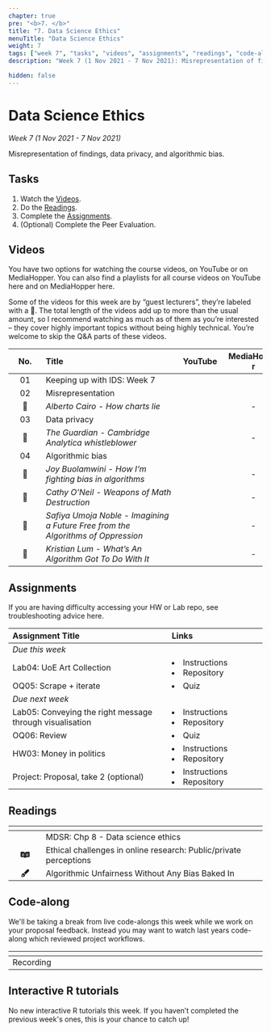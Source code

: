 ```yaml
---
chapter: true
pre: "<b>7. </b>"
title: "7. Data Science Ethics"
menuTitle: "Data Science Ethics"
weight: 7
tags: ["week 7", "tasks", "videos", "assignments", "readings", "code-along", "tutorials"] 
description: "Week 7 (1 Nov 2021 - 7 Nov 2021): Misrepresentation of findings, data privacy, and algorithmic bias."

hidden: false
---
```


# Data Science Ethics

_Week 7 (1 Nov 2021 - 7 Nov 2021)_

Misrepresentation of findings, data privacy, and algorithmic bias.

## Tasks

<ol>
  <li>Watch the <a href="#videos">Videos</a>.</li>
  <li>Do the <a href="#readings">Readings</a>.</li>
  <li>Complete the <a href="#assignments">Assignments</a>.</li>
  <li>(Optional) Complete the <a id="PE02">Peer Evaluation</a>.</li>
</ol>

## Videos

<p style="text-align: left">You have two options for watching the course videos, on YouTube or on MediaHopper. You can also find a playlists for all course videos on YouTube <a id="playlistyt">here</a> and on MediaHopper <a id="playlistmh">here</a>.</p>

<p style="text-align: left">Some of the videos for this week are by “guest lecturers”, they’re labeled with a 🎤. The total length of the videos add up to more than the usual amount, so I recommend watching as much as of them as you’re interested – they cover highly important topics without being highly technical. You’re welcome to skip the Q&A parts of these videos.</p>

| <div style="width:50px;text-align:center">No.</div> | <div style="width:250px;text-align:left">Title</div> | <div style="width:80px;text-align:center">YouTube</div> | <div style="width:100px;text-align:center">MediaHopper</div> |  <div style="width:80px;text-align:center">Slides</div> | <div style="width:170px;text-align:center">Additional Links</div> | 
|:---:|:---------------------|:-------:|:-----------:|:--------:|:------|
| 01  | Keeping up with IDS: Week 7 | <a id="W7L1YT"><span style="color: red;"><i class="fa fa-youtube-play" aria-hidden="true" /></span></a> | <a id="W7L1MH"><span style="color: #0A1E3F;"><i class="fa fa-file-video-o" aria-hidden="true"/></span></a> | - | - |
| 02  | 	Misrepresentation | <a id="W7L2YT"><span style="color: red;"><i class="fa fa-youtube-play" aria-hidden="true" /></span></a> | <a id="W7L2MH"><span style="color: #0A1E3F;"><i class="fa fa-file-video-o" aria-hidden="true"/></span></a> | <a id="W7L2S"><span style="color: #4b5357;"><i class="fa fa-desktop" aria-hidden="true"/></span></a>  | - |
| 🎤  | 	*Alberto Cairo - How charts lie*  | <a id="W7GL1YT"><span style="color: red;"><i class="fa fa-youtube-play" aria-hidden="true" /></span></a> | - | -  | - |
| 03  | 	Data privacy    | <a id="W7L3YT"><span style="color: red;"><i class="fa fa-youtube-play" aria-hidden="true" /></span></a> | <a id="W7L3MH"><span style="color: #0A1E3F;"><i class="fa fa-file-video-o" aria-hidden="true"/></span></a> | <a id="W7L3S"><span style="color: #4b5357;"><i class="fa fa-desktop" aria-hidden="true"/></span></a>  | - |
| 🎤  | *The Guardian - Cambridge Analytica whistleblower*| <a id="W7GL2YT"><span style="color: red;"><i class="fa fa-youtube-play" aria-hidden="true" /></span></a> | - | - | - |
| 04  | Algorithmic bias | <a id="W7L4YT"><span style="color: red;"><i class="fa fa-youtube-play" aria-hidden="true" /></span></a> | <a id="W7L4MH"><span style="color: #0A1E3F;"><i class="fa fa-file-video-o" aria-hidden="true"/></span></a> | <a id="W7L4S"><span style="color: #4b5357;"><i class="fa fa-desktop" aria-hidden="true"/></span></a>   | - |
| 🎤  | *Joy Buolamwini - How I’m fighting bias in algorithms* | <a id="W7GL3YT"><span style="color: red;"><i class="fa fa-youtube-play" aria-hidden="true" /></span></a> | - | -   | - |
| 🎤  | *Cathy O’Neil - Weapons of Math Destruction* | <a id="W7GL4YT"><span style="color: red;"><i class="fa fa-youtube-play" aria-hidden="true" /></span></a> | - | - | - |
| 🎤  | *Safiya Umoja Noble - Imagining a Future Free from the Algorithms of Oppression* | <a id="W7GL5YT"><span style="color: red;"><i class="fa fa-youtube-play" aria-hidden="true" /></span></a> | - | - | - |
| 🎤  | *Kristian Lum - What’s An Algorithm Got To Do With It* | <a id="W7GL6YT"><span style="color: red;"><i class="fa fa-youtube-play" aria-hidden="true" /></span></a> | - | - | - |

## Assignments

<p style="text-align: left">If you are having difficulty accessing your HW or Lab repo, see troubleshooting advice <a id="troubleshoot">here</a>.</p>

| <div style="width:300px;text-align:left">Assignment Title</div> | <div style="width:170px;text-align:left">Links</div> | <div style="width:180px;text-align:left">Due</div> |
|:---|:---|:---|
| *Due this week* | | |
| Lab04: UoE Art Collection | <li><a id="LAB4I">Instructions</a></li> <li><a id="LAB4R">Repository</a></li> | Tue, 2 Nov, 16:00 UK  |
| OQ05: Scrape + iterate | <li><a id="OQ5">Quiz</a></li> | Wed, 3 Nov, 23:59 UK |
| *Due next week* | | | 
| Lab05: 	Conveying the right message through visualisation | <li><a id="LAB5I">Instructions</a></li> <li><a id="LAB5R">Repository</a></li> | Tue, 9 Nov, 16:00 UK  |
| OQ06: Review | <li><a id="OQ6">Quiz</a></li> | Wed, 10 Nov, 23:59 UK |
| HW03: Money in politics | <li><a id="HW3I">Instructions</a></li><li><a id="HW3R">Repository</a></li> | Thur, 11 Nov, 16:00 UK |
| Project: Proposal, take 2 (optional) | <li><a id="project">Instructions</a></li><li><a id="projectR">Repository</a></li> | Fri, 12 Nov, 16:00 UK |

## Readings

| <div style="width:50px"></div>  | <div style="width:420px"></div>  |  <div style="width:200px"></div> |
|:---:|:---|:---:|
| <i class="fa fa-book" aria-hidden="true"></i> | MDSR: <a id="MDSR8">Chp 8 - Data science ethics</a> | **Required** |
| <svg aria-hidden="true" role="img" viewBox="0 0 576 512" style="height:1em;width:1.12em;vertical-align:-0.125em;margin-left:auto;margin-right:auto;font-size:inherit;fill:currentColor;overflow:visible;position:relative;"><path d="M528.3 46.5H388.5c-48.1 0-89.9 33.3-100.4 80.3-10.6-47-52.3-80.3-100.4-80.3H48c-26.5 0-48 21.5-48 48v245.8c0 26.5 21.5 48 48 48h89.7c102.2 0 132.7 24.4 147.3 75 .7 2.8 5.2 2.8 6 0 14.7-50.6 45.2-75 147.3-75H528c26.5 0 48-21.5 48-48V94.6c0-26.4-21.3-47.9-47.7-48.1zM242 311.9c0 1.9-1.5 3.5-3.5 3.5H78.2c-1.9 0-3.5-1.5-3.5-3.5V289c0-1.9 1.5-3.5 3.5-3.5h160.4c1.9 0 3.5 1.5 3.5 3.5v22.9zm0-60.9c0 1.9-1.5 3.5-3.5 3.5H78.2c-1.9 0-3.5-1.5-3.5-3.5v-22.9c0-1.9 1.5-3.5 3.5-3.5h160.4c1.9 0 3.5 1.5 3.5 3.5V251zm0-60.9c0 1.9-1.5 3.5-3.5 3.5H78.2c-1.9 0-3.5-1.5-3.5-3.5v-22.9c0-1.9 1.5-3.5 3.5-3.5h160.4c1.9 0 3.5 1.5 3.5 3.5v22.9zm259.3 121.7c0 1.9-1.5 3.5-3.5 3.5H337.5c-1.9 0-3.5-1.5-3.5-3.5v-22.9c0-1.9 1.5-3.5 3.5-3.5h160.4c1.9 0 3.5 1.5 3.5 3.5v22.9zm0-60.9c0 1.9-1.5 3.5-3.5 3.5H337.5c-1.9 0-3.5-1.5-3.5-3.5V228c0-1.9 1.5-3.5 3.5-3.5h160.4c1.9 0 3.5 1.5 3.5 3.5v22.9zm0-60.9c0 1.9-1.5 3.5-3.5 3.5H337.5c-1.9 0-3.5-1.5-3.5-3.5v-22.8c0-1.9 1.5-3.5 3.5-3.5h160.4c1.9 0 3.5 1.5 3.5 3.5V190z"/></svg> | <a id="EthChal">Ethical challenges in online research: Public/private perceptions</a> | Optional |
| <svg aria-hidden="true" role="img" viewBox="0 0 512 512" style="height:1em;width:1em;vertical-align:-0.125em;margin-left:auto;margin-right:auto;font-size:inherit;fill:currentColor;overflow:visible;position:relative;"><path d="M79.18 282.94a32.005 32.005 0 0 0-20.24 20.24L0 480l4.69 4.69 92.89-92.89c-.66-2.56-1.57-5.03-1.57-7.8 0-17.67 14.33-32 32-32s32 14.33 32 32-14.33 32-32 32c-2.77 0-5.24-.91-7.8-1.57l-92.89 92.89L32 512l176.82-58.94a31.983 31.983 0 0 0 20.24-20.24l33.07-84.07-98.88-98.88-84.07 33.07zM369.25 28.32L186.14 227.81l97.85 97.85 199.49-183.11C568.4 67.48 443.73-55.94 369.25 28.32z"/></svg> | <a id="AUWB">Algorithmic Unfairness Without Any Bias Baked In</a> | Optional |

## Code-along

<p style="text-align: left"> We'll be taking a break from live code-alongs this week while we work on your proposal feedback. Instead you may want to watch last years code-along which reviewed project workflows.</p>

| <div style="width:200px"></div>  | <div style="width:480px"></div>  |
|:---|:---|
| Recording | <a id="CA7YT"><span style="color: red;"><i class="fa fa-youtube-play" aria-hidden="true"> </i></span></a> <a id="CA7MH"><span style="color: #0A1E3F;"><i class="fa fa-file-video-o" aria-hidden="true"></i></span></a> 

## Interactive R tutorials

<p style="text-align: left"> No new interactive R tutorials this week. If you haven’t completed the previous week's ones, this is your chance to catch up!</p>